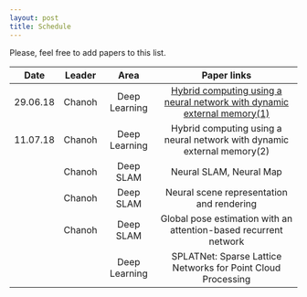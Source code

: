 ```yaml
---
layout: post
title: Schedule
---
```



Please, feel free to add papers to this list.

| Date          | Leader | Area          | Paper links |
| ------------- |:------:|:-------------:|:-----------:|
|   29.06.18    | Chanoh | Deep Learning | [Hybrid computing using a neural network with dynamic external memory(1)](https://github.com/kknd2104/kknd2104.github.io/blob/master/_posts/2018-6-29-week1.md) |
|   11.07.18    | Chanoh | Deep Learning | Hybrid computing using a neural network with dynamic external memory(2) |
|               | Chanoh | Deep SLAM     | Neural SLAM, Neural Map |
|               | Chanoh | Deep SLAM     | Neural scene representation and rendering |
|               | Chanoh | Deep SLAM     | Global pose estimation with an attention-based recurrent network |
|               |        | Deep Learning | SPLATNet: Sparse Lattice Networks for Point Cloud Processing |


